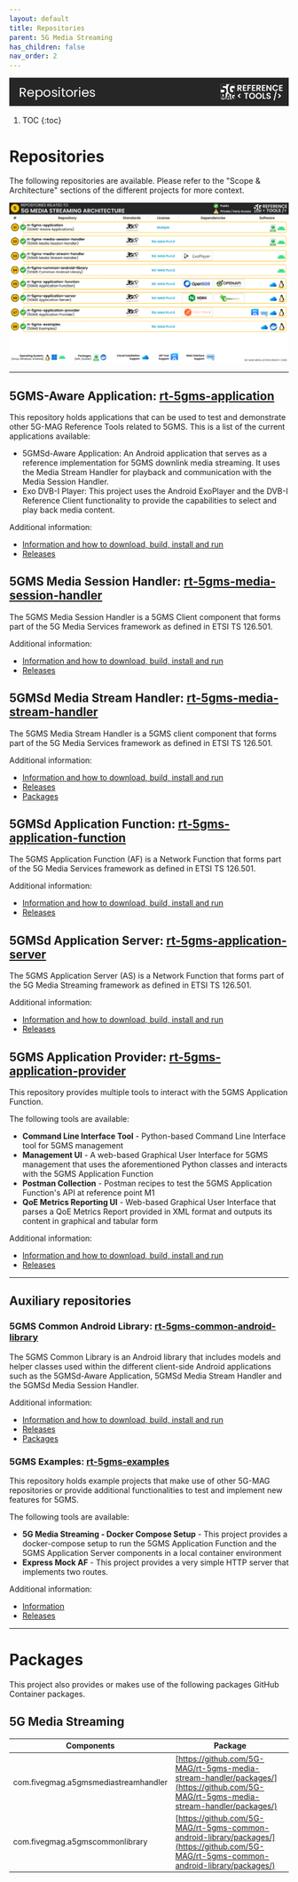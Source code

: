 ```yaml
---
layout: default
title: Repositories
parent: 5G Media Streaming
has_children: false
nav_order: 2
---
```


<img src="../../assets/images/Banner_Repositories.png" /> 

1. TOC
{:toc}

# Repositories

The following repositories are available. Please refer to the "Scope & Architecture" sections of the different projects for more context.

<img src="../../assets/images/projects/5gms_repos.png">

---

## 5GMS-Aware Application: [rt-5gms-application](https://github.com/5G-MAG/rt-5gms-application)
This repository holds applications that can be used to test and demonstrate other 5G-MAG Reference Tools related to 5GMS.
This is a list of the current applications available:

* 5GMSd-Aware Application: An Android application that serves as a reference implementation for 5GMS downlink media streaming. It uses the Media Stream Handler for playback and communication with the Media Session Handler.
* Exo DVB-I Player: This project uses the Android ExoPlayer and the DVB-I Reference Client functionality to provide the capabilities to select and play back media content.

Additional information:
* [Information and how to download, build, install and run](https://github.com/5G-MAG/rt-5gms-application#readme)
* [Releases](https://github.com/5G-MAG/rt-5gms-application/releases)

## 5GMS Media Session Handler: [rt-5gms-media-session-handler](https://github.com/5G-MAG/rt-5gms-media-session-handler)
The 5GMS Media Session Handler is a 5GMS Client component that forms part of the 5G Media Services framework as defined
in ETSI TS 126.501.

Additional information:
* [Information and how to download, build, install and run](https://github.com/5G-MAG/rt-5gms-media-session-handler#readme)
* [Releases](https://github.com/5G-MAG/rt-5gms-media-session-handler/releases)

## 5GMSd Media Stream Handler: [rt-5gms-media-stream-handler](https://github.com/5G-MAG/rt-5gms-media-stream-handler)
The 5GMS Media Stream Handler is a 5GMS client component that forms part of the 5G Media Services framework as defined in ETSI TS 126.501.

Additional information:
* [Information and how to download, build, install and run](https://github.com/5G-MAG/rt-5gms-media-stream-handler#readme)
* [Releases](https://github.com/5G-MAG/rt-5gms-media-stream-handler/releases)
* [Packages](https://github.com/orgs/5G-MAG/packages?repo_name=rt-5gms-media-stream-handler)

## 5GMSd Application Function: [rt-5gms-application-function](https://github.com/5G-MAG/rt-5gms-application-function)
The 5GMS Application Function (AF) is a Network Function that forms part of the 5G Media Services framework as defined in ETSI TS 126.501.

Additional information:
* [Information and how to download, build, install and run](https://github.com/5G-MAG/rt-5gms-application-function#readme)
* [Releases](https://github.com/5G-MAG/rt-5gms-application-function/releases)

## 5GMSd Application Server: [rt-5gms-application-server](https://github.com/5G-MAG/rt-5gms-application-server)
The 5GMS Application Server (AS) is a Network Function that forms part of the 5G Media Streaming framework as defined in ETSI TS 126.501.

Additional information:
* [Information and how to download, build, install and run](https://github.com/5G-MAG/rt-5gms-application-server#readme)
* [Releases](https://github.com/5G-MAG/rt-5gms-application-server/releases)

## 5GMS Application Provider: [rt-5gms-application-provider](https://github.com/5G-MAG/rt-5gms-application-provider)
This repository provides multiple tools to interact with the 5GMS Application Function.

The following tools are available:
* **Command Line Interface Tool** - Python-based Command Line Interface tool for 5GMS management
* **Management UI** - A web-based Graphical User Interface for 5GMS management that uses the aforementioned Python classes and interacts with the 5GMS Application Function
* **Postman Collection** - Postman recipes to test the 5GMS Application Function's API at reference point M1
* **QoE Metrics Reporting UI** - Web-based Graphical User Interface that parses a QoE Metrics Report provided in XML format and outputs its content in graphical and tabular form

Additional information:
* [Information and how to download, build, install and run](https://github.com/5G-MAG/rt-5gms-application-provider#readme)
* [Releases](https://github.com/5G-MAG/rt-5gms-application-provider/releases)

---

## Auxiliary repositories

### 5GMS Common Android Library: [rt-5gms-common-android-library](https://github.com/5G-MAG/rt-5gms-common-android-library)
The 5GMS Common Library is an Android library that includes models and helper classes used within the different client-side Android applications such as the 5GMSd-Aware Application, 5GMSd Media Stream Handler and the 5GMSd Media Session Handler.

Additional information:
* [Information and how to download, build, install and run](https://github.com/5G-MAG/rt-5gms-common-android-library#readme)
* [Releases](https://github.com/5G-MAG/rt-5gms-common-android-library/releases)
* [Packages](https://github.com/orgs/5G-MAG/packages?repo_name=rt-5gms-common-android-library)

### 5GMS Examples: [rt-5gms-examples](https://github.com/5G-MAG/rt-5gms-examples)
This repository holds example projects that make use of other 5G-MAG repositories or provide additional functionalities to test and implement new features for 5GMS.

The following tools are available:
* **5G Media Streaming - Docker Compose Setup** - This project provides a docker-compose setup to run the 5GMS Application Function and the 5GMS Application Server components in a local container environment
* **Express Mock AF** - This project provides a very simple HTTP server that implements two routes.

Additional information:
* [Information](https://github.com/5G-MAG/rt-5gms-examples#readme)
* [Releases](https://github.com/5G-MAG/rt-5gms-examples/releases)

---

# Packages

This project also provides or makes use of the following packages GitHub Container packages.

## 5G Media Streaming

Components | Package
 --|--
 com.fivegmag.a5gmsmediastreamhandler | [https://github.com/5G-MAG/rt-5gms-media-stream-handler/packages/](https://github.com/5G-MAG/rt-5gms-media-stream-handler/packages/)
 com.fivegmag.a5gmscommonlibrary | [https://github.com/5G-MAG/rt-5gms-common-android-library/packages/](https://github.com/5G-MAG/rt-5gms-common-android-library/packages/)


